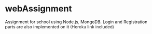 # webAssignment
Assignment for school using Node.js, MongoDB. Login and Registration parts are also implemented on it (Heroku link included)
